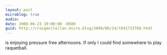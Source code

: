 ```yaml
---
layout: post
microblog: true
audio: 
date: 2008-06-23 19:00:00 -0500
guid: http://craigmcclellan.micro.blog/2008/06/24/t842733768.html
---
```

is enjoying pressure free afternoons. If only I could find somewhere to play raquetball.
